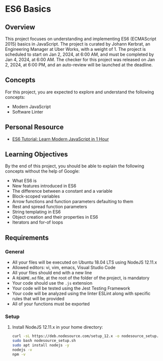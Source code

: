 # ES6 Basics

## Overview
This project focuses on understanding and implementing ES6 (ECMAScript 2015) basics in JavaScript. The project is curated by Johann Kerbrat, an Engineering Manager at Uber Works, with a weight of 1. The project is scheduled to start on Jan 2, 2024, at 6:00 AM, and must be completed by Jan 4, 2024, at 6:00 AM. The checker for this project was released on Jan 2, 2024, at 6:00 PM, and an auto-review will be launched at the deadline.

## Concepts
For this project, you are expected to explore and understand the following concepts:

- Modern JavaScript
- Software Linter

## Personal Resource
- [ES6 Tutorial: Learn Modern JavaScript in 1 Hour](https://www.youtube.com/watch?v=NCwa_xi0Uuc)

## Learning Objectives
By the end of this project, you should be able to explain the following concepts without the help of Google:

- What ES6 is
- New features introduced in ES6
- The difference between a constant and a variable
- Block-scoped variables
- Arrow functions and function parameters defaulting to them
- Rest and spread function parameters
- String templating in ES6
- Object creation and their properties in ES6
- Iterators and for-of loops

## Requirements
### General
- All your files will be executed on Ubuntu 18.04 LTS using NodeJS 12.11.x
- Allowed editors: vi, vim, emacs, Visual Studio Code
- All your files should end with a new line
- A `README.md` file, at the root of the folder of the project, is mandatory
- Your code should use the `.js` extension
- Your code will be tested using the Jest Testing Framework
- Your code will be analyzed using the linter ESLint along with specific rules that will be provided
- All of your functions must be exported

### Setup
1. Install NodeJS 12.11.x in your home directory:

   ```bash
   curl -sL https://deb.nodesource.com/setup_12.x -o nodesource_setup.sh
   sudo bash nodesource_setup.sh
   sudo apt install nodejs -y
   nodejs -v
   npm -v
